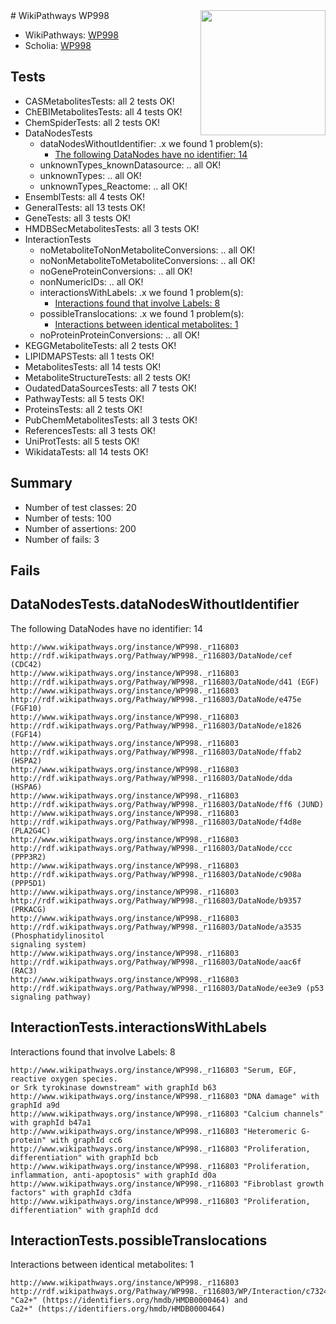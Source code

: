 <img style="float: right; width: 200px" src="https://upload.wikimedia.org/wikipedia/commons/thumb/8/83/Wplogo_with_text_500.png/640px-Wplogo_with_text_500.png" />
# WikiPathways WP998

* WikiPathways: [WP998](https://identifiers.org/wikipathways:WP998)
* Scholia: [WP998](https://scholia.toolforge.org/wikipathways/WP998)
## Tests
* CASMetabolitesTests: all 2 tests OK!
* ChEBIMetabolitesTests: all 4 tests OK!
* ChemSpiderTests: all 2 tests OK!
* DataNodesTests
    * dataNodesWithoutIdentifier: .x we found 1 problem(s):
        * [The following DataNodes have no identifier: 14](#8792c494)
    * unknownTypes_knownDatasource: .. all OK!
    * unknownTypes: .. all OK!
    * unknownTypes_Reactome: .. all OK!
* EnsemblTests: all 4 tests OK!
* GeneralTests: all 13 tests OK!
* GeneTests: all 3 tests OK!
* HMDBSecMetabolitesTests: all 3 tests OK!
* InteractionTests
    * noMetaboliteToNonMetaboliteConversions: .. all OK!
    * noNonMetaboliteToMetaboliteConversions: .. all OK!
    * noGeneProteinConversions: .. all OK!
    * nonNumericIDs: .. all OK!
    * interactionsWithLabels: .x we found 1 problem(s):
        * [Interactions found that involve Labels: 8](#630d267f)
    * possibleTranslocations: .x we found 1 problem(s):
        * [Interactions between identical metabolites: 1](#d59038c4)
    * noProteinProteinConversions: .. all OK!
* KEGGMetaboliteTests: all 2 tests OK!
* LIPIDMAPSTests: all 1 tests OK!
* MetabolitesTests: all 14 tests OK!
* MetaboliteStructureTests: all 2 tests OK!
* OudatedDataSourcesTests: all 7 tests OK!
* PathwayTests: all 5 tests OK!
* ProteinsTests: all 2 tests OK!
* PubChemMetabolitesTests: all 3 tests OK!
* ReferencesTests: all 3 tests OK!
* UniProtTests: all 5 tests OK!
* WikidataTests: all 14 tests OK!


## Summary

* Number of test classes: 20
* Number of tests: 100
* Number of assertions: 200
* Number of fails: 3

## Fails

<a name="8792c494" />

## DataNodesTests.dataNodesWithoutIdentifier

The following DataNodes have no identifier: 14
```
http://www.wikipathways.org/instance/WP998._r116803 http://rdf.wikipathways.org/Pathway/WP998._r116803/DataNode/cef (CDC42)
http://www.wikipathways.org/instance/WP998._r116803 http://rdf.wikipathways.org/Pathway/WP998._r116803/DataNode/d41 (EGF)
http://www.wikipathways.org/instance/WP998._r116803 http://rdf.wikipathways.org/Pathway/WP998._r116803/DataNode/e475e (FGF10)
http://www.wikipathways.org/instance/WP998._r116803 http://rdf.wikipathways.org/Pathway/WP998._r116803/DataNode/e1826 (FGF14)
http://www.wikipathways.org/instance/WP998._r116803 http://rdf.wikipathways.org/Pathway/WP998._r116803/DataNode/ffab2 (HSPA2)
http://www.wikipathways.org/instance/WP998._r116803 http://rdf.wikipathways.org/Pathway/WP998._r116803/DataNode/dda (HSPA6)
http://www.wikipathways.org/instance/WP998._r116803 http://rdf.wikipathways.org/Pathway/WP998._r116803/DataNode/ff6 (JUND)
http://www.wikipathways.org/instance/WP998._r116803 http://rdf.wikipathways.org/Pathway/WP998._r116803/DataNode/f4d8e (PLA2G4C)
http://www.wikipathways.org/instance/WP998._r116803 http://rdf.wikipathways.org/Pathway/WP998._r116803/DataNode/ccc (PPP3R2)
http://www.wikipathways.org/instance/WP998._r116803 http://rdf.wikipathways.org/Pathway/WP998._r116803/DataNode/c908a (PPP5D1)
http://www.wikipathways.org/instance/WP998._r116803 http://rdf.wikipathways.org/Pathway/WP998._r116803/DataNode/b9357 (PRKACG)
http://www.wikipathways.org/instance/WP998._r116803 http://rdf.wikipathways.org/Pathway/WP998._r116803/DataNode/a3535 (Phosphatidylinositol
signaling system)
http://www.wikipathways.org/instance/WP998._r116803 http://rdf.wikipathways.org/Pathway/WP998._r116803/DataNode/aac6f (RAC3)
http://www.wikipathways.org/instance/WP998._r116803 http://rdf.wikipathways.org/Pathway/WP998._r116803/DataNode/ee3e9 (p53 signaling pathway)
```

<a name="630d267f" />

## InteractionTests.interactionsWithLabels

Interactions found that involve Labels: 8
```
http://www.wikipathways.org/instance/WP998._r116803 "Serum, EGF,
reactive oxygen species.
or Srk tyrokinase downstream" with graphId b63
http://www.wikipathways.org/instance/WP998._r116803 "DNA damage" with graphId a9d
http://www.wikipathways.org/instance/WP998._r116803 "Calcium channels" with graphId b47a1
http://www.wikipathways.org/instance/WP998._r116803 "Heteromeric G-protein" with graphId cc6
http://www.wikipathways.org/instance/WP998._r116803 "Proliferation, differentiation" with graphId bcb
http://www.wikipathways.org/instance/WP998._r116803 "Proliferation, inflammation, anti-apoptosis" with graphId d0a
http://www.wikipathways.org/instance/WP998._r116803 "Fibroblast growth
factors" with graphId c3dfa
http://www.wikipathways.org/instance/WP998._r116803 "Proliferation, differentiation" with graphId dcd
```

<a name="d59038c4" />

## InteractionTests.possibleTranslocations

Interactions between identical metabolites: 1
```
http://www.wikipathways.org/instance/WP998._r116803 http://rdf.wikipathways.org/Pathway/WP998._r116803/WP/Interaction/c7324 "Ca2+" (https://identifiers.org/hmdb/HMDB0000464) and 
Ca2+" (https://identifiers.org/hmdb/HMDB0000464)
```


